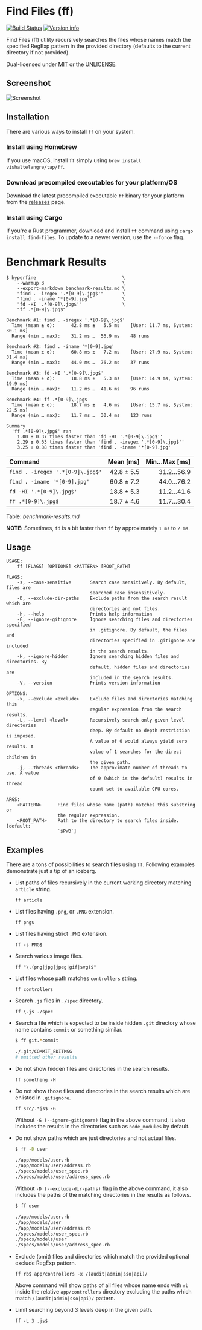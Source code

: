 # Find Files (ff)

[![Build Status](https://travis-ci.org/vishaltelangre/ff.svg?branch=master)](https://travis-ci.org/vishaltelangre/ff)
[![Version info](https://img.shields.io/crates/v/find-files.svg)](https://crates.io/crates/find-files)

Find Files (ff) utility recursively searches the files whose names match the
specified RegExp pattern in the provided directory (defaults to the current
directory if not provided).

Dual-licensed under [MIT](LICENSE-MIT) or the [UNLICENSE](UNLICENSE).

## Screenshot

![Screenshot](screenshot.png)

## Installation

There are various ways to install `ff` on your system.

### Install using Homebrew

If you use macOS, install `ff` simply using `brew install vishaltelangre/tap/ff`.

### Download precompiled executables for your platform/OS

Download the latest precompiled executable `ff` binary for your platform from the [releases](https://github.com/vishaltelangre/ff/releases) page.

### Install using Cargo

If you're a Rust programmer, download and install `ff` command using `cargo install find-files`. To update to a newer version, use the `--force` flag.

# Benchmark Results

```
$ hyperfine                                \
    --warmup 3                             \
    --export-markdown benchmark-results.md \
    "find . -iregex '.*[0-9]\.jpg$'"       \
    "find . -iname '*[0-9].jpg'"           \
    "fd -HI '.*[0-9]\.jpg$'"               \
    "ff .*[0-9]\.jpg$"

Benchmark #1: find . -iregex '.*[0-9]\.jpg$'
  Time (mean ± σ):      42.8 ms ±   5.5 ms    [User: 11.7 ms, System: 30.1 ms]
  Range (min … max):    31.2 ms …  56.9 ms    48 runs

Benchmark #2: find . -iname '*[0-9].jpg'
  Time (mean ± σ):      60.8 ms ±   7.2 ms    [User: 27.9 ms, System: 31.4 ms]
  Range (min … max):    44.0 ms …  76.2 ms    37 runs

Benchmark #3: fd -HI '.*[0-9]\.jpg$'
  Time (mean ± σ):      18.8 ms ±   5.3 ms    [User: 14.9 ms, System: 19.9 ms]
  Range (min … max):    11.2 ms …  41.6 ms    96 runs

Benchmark #4: ff .*[0-9]\.jpg$
  Time (mean ± σ):      18.7 ms ±   4.6 ms    [User: 15.7 ms, System: 22.5 ms]
  Range (min … max):    11.7 ms …  30.4 ms    123 runs

Summary
  'ff .*[0-9]\.jpg$' ran
    1.00 ± 0.37 times faster than 'fd -HI '.*[0-9]\.jpg$''
    2.29 ± 0.63 times faster than 'find . -iregex '.*[0-9]\.jpg$''
    3.25 ± 0.88 times faster than 'find . -iname '*[0-9].jpg'
```

| Command                          |  Mean [ms] | Min…Max [ms] |
| :------------------------------- | ---------: | -----------: |
| `find . -iregex '.*[0-9]\.jpg$'` | 42.8 ± 5.5 |    31.2…56.9 |
| `find . -iname '*[0-9].jpg'`     | 60.8 ± 7.2 |    44.0…76.2 |
| `fd -HI '.*[0-9]\.jpg$'`         | 18.8 ± 5.3 |    11.2…41.6 |
| `ff .*[0-9]\.jpg$`               | 18.7 ± 4.6 |    11.7…30.4 |

Table: *benchmark-results.md*

**NOTE:** Sometimes, `fd` is a bit faster than `ff` by approximately `1 ms` to `2 ms`.

## Usage

```
USAGE:
    ff [FLAGS] [OPTIONS] <PATTERN> [ROOT_PATH]

FLAGS:
    -s, --case-sensitive       Search case sensitively. By default, files are
                               searched case insensitively.
    -D, --exclude-dir-paths    Exclude paths from the search result which are
                               directories and not files.
    -h, --help                 Prints help information
    -G, --ignore-gitignore     Ignore searching files and directories specified
                               in .gitignore. By default, the files and
                               directories specified in .gitignore are included
                               in the search results.
    -H, --ignore-hidden        Ignore searching hidden files and directories. By
                               default, hidden files and directories are
                               included in the search results.
    -V, --version              Prints version information

OPTIONS:
    -x, --exclude <exclude>    Exclude files and directories matching this
                               regular expression from the search results.
    -L, --level <level>        Recursively search only given level directories
                               deep. By default no depth restriction is imposed.
                               A value of 0 would always yield zero results. A
                               value of 1 searches for the direct children in
                               the given path.
    -j, --threads <threads>    The approximate number of threads to use. A value
                               of 0 (which is the default) results in thread
                               count set to available CPU cores.

ARGS:
    <PATTERN>      Find files whose name (path) matches this substring or
                   the regular expression.
    <ROOT_PATH>    Path to the directory to search files inside.[default:
                   `$PWD`]
```
## Examples

There are a tons of possibilities to search files using `ff`.
Following examples demonstrate just a tip of an iceberg.

- List paths of files recursively in the current working directory matching `article` string.

    ```
    ff article
    ```

- List files having `.png`, or `.PNG` extension.

    ```
    ff png$
    ```

- List files having strict `.PNG` extension.

    ```
    ff -s PNG$
    ```

- Search various image files.

    ```
    ff "\.(png|jpg|jpeg|gif|svg)$"
    ```

- List files whose path matches `controllers` string.

    ```
    ff controllers
    ```

- Search `.js` files in `./spec` directory.

    ```
    ff \.js ./spec
    ```

- Search a file which is expected to be inside hidden `.git` directory whose name contains `commit` or something similar.

    ```bash
    $ ff git.*commit

    ./.git/COMMIT_EDITMSG
    # omitted other results
    ```

- Do not show hidden files and directories in the search results.

    ```
    ff something -H
    ```

- Do not show those files and directories in the search results which are enlisted in `.gitignore`.

    ```
    ff src/.*js$ -G
    ```

    Without `-G (--ignore-gitignore)` flag in the above command, it also includes the results in the directories such as `node_modules` by default.

- Do not show paths which are just directories and not actual files.

    ```bash
    $ ff -D user

    ./app/models/user.rb
    ./app/models/user/address.rb
    ./specs/models/user_spec.rb
    ./specs/models/user/address_spec.rb
    ```

    Without `-D (--exclude-dir-paths)` flag in the above command, it also includes the paths of the matching directories in the results as follows.

    ```bash
    $ ff user

    ./app/models/user.rb
    ./app/models/user
    ./app/models/user/address.rb
    ./specs/models/user_spec.rb
    ./specs/models/user
    ./specs/models/user/address_spec.rb
    ```

- Exclude (omit) files and directories which match the provided optional exclude RegExp pattern.

    ```
    ff rb$ app/controllers -x /(audit|admin|sso|api)/
    ```

    Above command will show paths of all files whose name ends with `rb` inside the relative `app/controllers` directory excluding the paths which match `/(audit|admin|sso|api)/` pattern.

- Limit searching beyond 3 levels deep in the given path.

    ```
    ff -L 3 .js$
    ```
